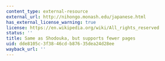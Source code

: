 ```yaml
---
content_type: external-resource
external_url: http://nihongo.monash.edu/japanese.html
has_external_license_warning: true
license: https://en.wikipedia.org/wiki/All_rights_reserved
status: ''
title: Same as Shodouka, but supports fewer pages
uid: dde8105c-3f38-46cd-b876-35dea24d28ee
wayback_url: ''
---
```

